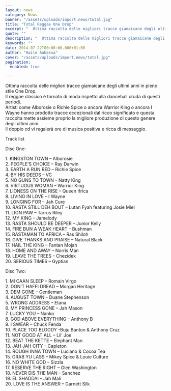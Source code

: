 ```yaml
---
layout: news
category: News
banner: "/assets/uploads/import.news/total.jpg"
title: "Total Reggae One Drop"
excerpt: "  Ottima raccolta delle migliori tracce giamaicane degli ultimi anni in pieno stile One Drop. Il reggae classico è tornato di moda rispetto alla dancehall cruda di questi periodi. Artisti come Alborosie o Richie Spice o ancora Warrior King o ancora I Wayne hanno prodotto tracce eccezionali dal ricco significato e questa raccolta mette assieme [&hellip"
quote: ""
description: "  Ottima raccolta delle migliori tracce giamaicane degli ultimi anni in pieno stile One Drop. Il reggae classico è tornato di moda rispetto alla dancehall cruda di questi periodi. Artisti come Alborosie o Richie Spice o ancora Warrior King o ancora I Wayne hanno prodotto tracce eccezionali dal ricco significato e questa raccolta mette assieme [&hellip"
keywords: ""
date: 2014-07-22T00:00:00.000+01:00
author: "Haile Anbessa"
cover: "/assets/uploads/import.news/total.jpg"
pagination:
  enabled: true

---
```


[](https://hotmc.com/wp-content/uploads/2014/07/total.jpg)

Ottima raccolta delle migliori tracce giamaicane degli ultimi anni in pieno stile One Drop.  
Il reggae classico è tornato di moda rispetto alla dancehall cruda di questi periodi.  
Artisti come Alborosie o Richie Spice o ancora Warrior King o ancora I Wayne hanno prodotto tracce eccezionali dal ricco significato e questa raccolta mette assieme proprio la migliore produzione di questo genere degli ultimi anni.  
Il doppio cd vi regalerà ore di musica positiva e ricca di messaggio.

Track list

Disc One:

1\. KINGSTON TOWN – Alborosie  
2\. PEOPLE’S CHOICE – Ray Darwin  
3\. EARTH A RUN RED – Richie Spice  
4\. BY HIS DEEDS – VC  
5\. NO GUNS TO TOWN – Natty King  
6\. VIRTUOUS WOMAN – Warrior King  
7\. LIONESS ON THE RISE – Queen Ifrica  
8\. LIVING IN LOVE – I Wayne  
9\. LONGING FOR – Jah Cure  
10\. RASTA STILL DEH BOUT – Lutan Fyah featuring Josie Miel  
11\. LION PAW – Tarrus Riley  
12\. MY KING – Jamelody  
13\. RASTA SHOULD BE DEEPER – Junior Kelly  
14\. FIRE BUN A WEAK HEART – Bushman  
15\. RASTAMAN TO AFRICA – Ras Shiloh  
16\. GIVE THANKS AND PRAISE – Natural Black  
17\. HAIL THE KING – Fantan Mojah  
18\. HOME AND AWAY – Norris Man  
19\. LEAVE THE TREES – Chezidek  
20\. SERIOUS TIMES – Gyptian

Disc Two:

1\. MI CAAN SLEEP – Romain Virgo  
2\. DON’T HAFFI DREAD – Morgan Heritage  
3\. DEM GONE – Gentleman  
4\. AUGUST TOWN – Duane Stephenson  
5\. WRONG ADDRESS – Etana  
6\. MY PRINCESS GONE – Jah Mason  
7\. LUCKY YOU – Nanko  
8\. GOD ABOVE EVERYTHING – Anthony B  
9\. I SWEAR – Chuck Fenda  
10\. PLACE TOO BLOODY -Buju Banton & Anthony Cruz  
11\. NOT GOOD AT ALL – Lil’ Joe  
12\. BEAT THE KETTE – Elephant Man  
13\. JAH JAH CITY – Capleton  
14\. ROUGH INNA TOWN – Luciano & Cocoa Tea  
15\. GRAB YU LASS – Mikey Spice & Louie Culture  
16\. NO WHITE GOD – Sizzla  
17\. RESERVE THE RIGHT – Glen Washington  
18\. NEVER DIS THE MAN – Sanchez  
19\. EL SHADDAI – Jah Mali  
20\. LOVE IS THE ANSWER – Garnett Silk